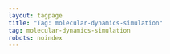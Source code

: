 ```yaml
---
layout: tagpage
title: "Tag: molecular-dynamics-simulation"
tag: molecular-dynamics-simulation
robots: noindex
---
```

